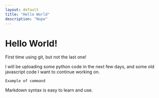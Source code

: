 ```yaml
---
layout: default
title: "Hello World"
description: "Nope"
---
```

# Hello World!

First time using git, but not the last one!

I will be uploading some python code in the next few days, and some old javascript code I want to continue working on.

    Example of command
  
Markdown syntax is easy to learn and use.
